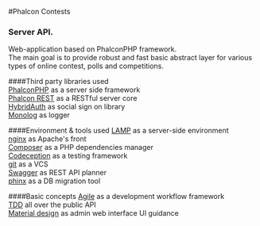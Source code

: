 #Phalcon Contests
### Server API.
Web-application based on PhalconPHP framework.  
The main goal is to provide robust and fast basic abstract layer for various types of online contest, polls and competitions.

####Third party libraries used  
[PhalconPHP](https://phalconphp.com) as a server side framework  
[Phalcon REST](https://phalconist.com/redound/phalcon-rest) as a RESTful server core  
[HybridAuth](http://hybridauth.sourceforge.net/) as social sign on library  
[Monolog](https://github.com/Seldaek/monolog) as logger  

####Environment & tools used
[LAMP](https://en.wikipedia.org/wiki/LAMP_(software_bundle)) as a server-side environment  
[nginx](http://nginx.org/) as Apache's front  
[Composer](https://getcomposer.org/) as a PHP dependencies manager  
[Codeception](http://codeception.com/) as a testing framework  
[git](https://git-scm.com/) as a VCS  
[Swagger](http://swagger.io/) as REST API planner  
[phinx](https://phinx.org/) as a DB migration tool

####Basic concepts
[Agile](http://agilemanifesto.org/iso/en/) as a development workflow framework  
[TDD](https://en.wikipedia.org/wiki/Test-driven_development) all over the public API  
[Material design](https://www.google.com/design/spec/material-design/introduction.html) as admin web interface UI guidance
